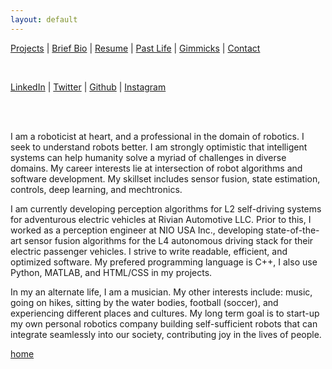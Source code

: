 ```yaml
---
layout: default
---
```


<!-- Text can be **bold**, _italic_, or ~~strikethrough~~.
 -->

[Projects](./projects.html) | [Brief Bio](./bio.html) | [Resume](./resume.html) | [Past Life](http://pravegaracingvit.herokuapp.com/) | [Gimmicks](https://www.behance.net/kvarada) | [Contact](./contacts.html)

<html>

<head>

<link rel="stylesheet" href="https://cdnjs.cloudflare.com/ajax/libs/font-awesome/4.7.0/css/font-awesome.min.css">

</head>

<body>

<!-- Add necessary links  -->

<br>

<i class="fa fa-linkedin"></i> <a href="https://www.linkedin.com/in/kvarada/">LinkedIn</a> | 
<i class="fa fa-twitter"></i> <a href="https://twitter.com/kvarada11">Twitter</a> |
<i class="fa fa-github"></i> <a href="https://github.com/iamvarada/">Github</a> |
<i class="fa fa-instagram"></i> <a href="https://www.instagram.com/iamvarada/">Instagram</a> 

<br>
<br>

<!-- Content -->

I am a roboticist at heart, and a professional in the domain of robotics. I seek to understand robots better. I am strongly optimistic that intelligent systems can help humanity solve a myriad of challenges in diverse domains. My career interests lie at intersection of robot algorithms and software development. My skillset includes sensor fusion, state estimation, controls, deep learning, and mechtronics.

I am currently developing perception algorithms for L2 self-driving systems for adventurous electric vehicles at Rivian Automotive LLC. Prior to this, I worked as a perception engineer at NIO USA Inc., developing state-of-the-art sensor fusion algorithms for the L4 autonomous driving stack for their electric passenger vehicles. I strive to write readable, efficient, and optimized software. My prefered programming language is C++, I also use Python, MATLAB, and HTML/CSS in my projects.

In my an alternate life, I am a musician. My other interests include: music, going on hikes, sitting by the water bodies, football (soccer), and experiencing different places and cultures. My long term goal is to start-up my own personal robotics company building self-sufficient robots that can integrate seamlessly into our society, contributing joy in the lives of people.


</body>

</html>

[home](./)
